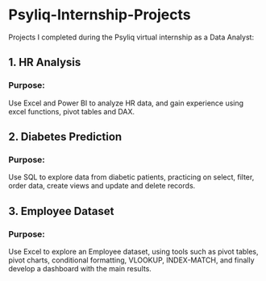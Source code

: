 # Psyliq-Internship-Projects
Projects I completed during the Psyliq virtual internship as a Data Analyst: 

## 1. HR Analysis 
### Purpose:
Use Excel and Power BI to analyze HR data, and gain experience using excel functions, pivot tables and DAX.

## 2. Diabetes Prediction 
### Purpose:
Use SQL to explore data from diabetic patients, practicing on select, filter, order data, create views and update and delete records.

## 3. Employee Dataset
### Purpose:
Use Excel to explore an Employee dataset, using tools such as pivot tables, pivot charts, conditional formatting, VLOOKUP, INDEX-MATCH, and finally develop a dashboard with the main results.
